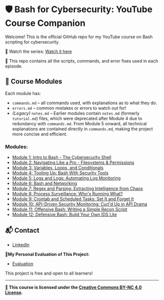 # 🛡️ Bash for Cybersecurity: YouTube Course Companion

Welcome! This is the official GitHub repo for my YouTube course on Bash scripting for cybersecurity.

🎥 Watch the series: [Watch it here](https://www.youtube.com/watch?v=6QyjFj5dRVE&list=PLGPhFvIx6g8hdTP3fj2GV7qeISOUjYknL)

📂 This repo contains all the scripts, commands, and error fixes used in each episode.

## 📘 Course Modules

Each module has:
- `commands.md` – all commands used, with explanations as to what they do.
- `errors.md` – common mistakes or errors to watch out for!
- *(Legacy)* `notes.md` – Earlier modules contain `notes.md` (formerly `tutorial.md`) files, which were deprecated after Module 4 due to redundancy with `commands.md`. From Module 5 onward, all technical explanations are contained directly in `commands.md`, making the project more concise and efficient.


### Modules:
- [Module 1: Intro to Bash - The Cybersecurity Shell](./Module%201:%20Intro%20to%20Bash%20-%20The%20Cybersecurity%20Shell/)
- [Module 2: Navigating Like a Pro - Filesystems & Permissions](./Module%202%3A%20Navigating%20Like%20a%20Pro%20-%20Filesystems%20%26%20Permissions)
- [Module 3: Variables, Loops, and Conditionals](./Module%203:%20Variables,%20Loops,%20and%20Conditionals:%20Building%20Logic%20for%20Defense/)
- [Module 4: Tooling Up: Bash With Security Tools](https://github.com/zominy/bash-cybersecurity-course/tree/main/Module%204%3A%20%20Tooling%20Up%3A%20Bash%20with%20Security%20Tools)
- [Module 5: Logs and Logs: Automating Log Monitoring](https://github.com/zominy/bash-cybersecurity-course/tree/main/Module%205%3A%20Logs%20and%20Logs%3A%20Automating%20Log%20Monitoring)
- [Module 6: Bash and Networking](https://github.com/zominy/bash-cybersecurity-course/tree/main/Module%206%3A%20Bash%20and%20Networking)
- [Module 7: Regex and Parsing: Extracting Intelligence from Chaos](https://github.com/zominy/bash-cybersecurity-course/tree/main/Module%207%3A%20Regex%20and%20Parsing%3A%20Extracting%20Intelligence%20from%20Chaos)
- [Module 8: Process Surveillance: Who's Running What?](https://github.com/zominy/bash-cybersecurity-course/tree/main/Module%208%3A%20Process%20Surveillance%3A%20Who%E2%80%99s%20Running%20What%3F)
- [Module 9: Crontab and Scheduled Tasks: Set It and Forget It](https://github.com/zominy/bash-cybersecurity-course/tree/main/Module%209%3A%20Crontab%20and%20Scheduled%20Tasks%3A%20Set%20It%20and%20Forget%20It)
- [Module 10: API-Driven Security Monitoring: Curl'd Up in API Drama](https://github.com/zominy/bash-cybersecurity-course/tree/main/xModule%2010%3A%20API-Driven%20Security%20Monitoring%3A%20Curl'd%20Up%20in%20API%20Drama)
- [Module 11: Offensive Bash: Writing a Simple Recon Script](https://github.com/zominy/bash-cybersecurity-course/tree/main/xModule%2011%3A%20Offensive%20Bash%3A%20Writing%20a%20Simple%20Recon%20Script)
- [Module 12: Defensive Bash: Build Your Own IDS Lite](https://github.com/zominy/bash-cybersecurity-course/tree/main/xModule%2012%3A%20Defensive%20Bash%3A%20Build%20Your%20Own%20IDS%20Lite)

## 📬 Contact
- [LinkedIn](https://www.linkedin.com/in/max-zominy-85ba92310/)

**🤔My Personal Evaluation of This Project:**
- [Evaluation](./EVALUATION.md) 

This project is free and open to all learners!

---

**📄 This course is licensed under the [Creative Commons BY-NC 4.0 License](https://creativecommons.org/licenses/by-nc/4.0/).**

